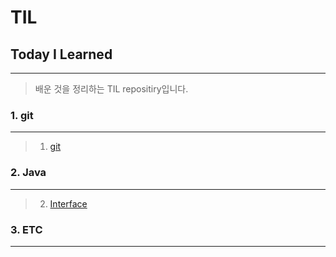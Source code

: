 TIL 
==========
## Today I Learned
---------------
> 배운 것을 정리하는 TIL repositiry입니다.
### 1. git  
---------------
> 1. [git](https://github.com/sis92345/TIL/blob/master/git/git.md)

### 2. Java  
---------------
> 2. [Interface](https://github.com/sis92345/TIL/blob/master/Java/Implement.md)
### 3. ETC  
---------------